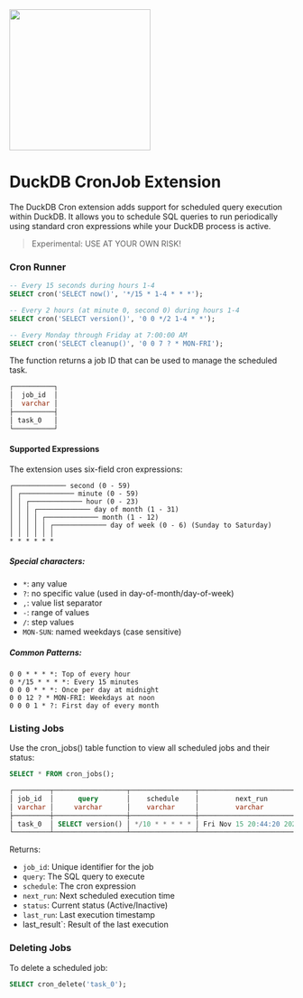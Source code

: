 <img src="https://github.com/user-attachments/assets/46a5c546-7e9b-42c7-87f4-bc8defe674e0" width=250 />

# DuckDB CronJob Extension
The DuckDB Cron extension adds support for scheduled query execution within DuckDB. It allows you to schedule SQL queries to run periodically using standard cron expressions while your DuckDB process is active.

> Experimental: USE AT YOUR OWN RISK!

### Cron Runner
```sql
-- Every 15 seconds during hours 1-4
SELECT cron('SELECT now()', '*/15 * 1-4 * * *');

-- Every 2 hours (at minute 0, second 0) during hours 1-4
SELECT cron('SELECT version()', '0 0 */2 1-4 * *');

-- Every Monday through Friday at 7:00:00 AM
SELECT cron('SELECT cleanup()', '0 0 7 ? * MON-FRI');
```

The function returns a job ID that can be used to manage the scheduled task.

```sql
┌──────────┐
│  job_id  │
│  varchar │
├──────────┤
│ task_0   │
└──────────┘
```

#### Supported Expressions
The extension uses six-field cron expressions:
```
┌───────────── second (0 - 59)
│ ┌───────────── minute (0 - 59)
│ │ ┌───────────── hour (0 - 23)
│ │ │ ┌───────────── day of month (1 - 31)
│ │ │ │ ┌───────────── month (1 - 12)
│ │ │ │ │ ┌───────────── day of week (0 - 6) (Sunday to Saturday)
│ │ │ │ │ │
* * * * * *
```

##### Special characters:

- `*`: any value
- `?`: no specific value (used in day-of-month/day-of-week)
- `,`: value list separator
- `-`: range of values
- `/`: step values
- `MON-SUN`: named weekdays (case sensitive)

##### Common Patterns:
```
0 0 * * * *: Top of every hour
0 */15 * * * *: Every 15 minutes
0 0 0 * * *: Once per day at midnight
0 0 12 ? * MON-FRI: Weekdays at noon
0 0 0 1 * ?: First day of every month
```


### Listing Jobs
Use the cron_jobs() table function to view all scheduled jobs and their status:
```sql
SELECT * FROM cron_jobs();

┌─────────┬──────────────────┬────────────────┬──────────────────────────┬─────────┬──────────────────────────┬─────────────┐
│ job_id  │      query       │    schedule    │         next_run         │ status  │         last_run         │ last_result │
│ varchar │     varchar      │    varchar     │         varchar          │ varchar │         varchar          │   varchar   │
├─────────┼──────────────────┼────────────────┼──────────────────────────┼─────────┼──────────────────────────┼─────────────┤
│ task_0  │ SELECT version() │ */10 * * * * * │ Fri Nov 15 20:44:20 2024 │ Active  │ Fri Nov 15 20:44:10 2024 │ Success     │
└─────────┴──────────────────┴────────────────┴──────────────────────────┴─────────┴──────────────────────────┴─────────────┘
```

Returns:

- `job_id`: Unique identifier for the job
- `query`: The SQL query to execute
- `schedule`: The cron expression
- `next_run`: Next scheduled execution time
- `status`: Current status (Active/Inactive)
- `last_run`: Last execution timestamp
-  last_result`: Result of the last execution

### Deleting Jobs
To delete a scheduled job:
```sql
SELECT cron_delete('task_0');
```
